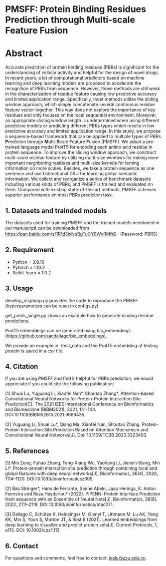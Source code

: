 # PMSFF: Protein Binding Residues Prediction through Multi-scale Feature Fusion


# Abstract
Accurate prediction of protein binding residues (PBRs) is significant for the understanding of cellular activity and helpful for the design of novel drugs. In recent years, a lot of computational predictors based on machine learning and deep learning models are proposed to accelerate the recognition of PBRs from sequence. However, those methods are still weak in the characterization of residue feature causing low predictive accuracy and limited application range. Specifically, most methods utilize the sliding window approach, which simply concatenate several continuous residue feature vector together. This way does not explore the importance of key residues and only focuses on the local sequential environment. Moreover, an appropriate sliding window length is undetermined when using different predictive models or predicting different PBRs types which results in low predictive accuracy and limited application range. In this study, we propose a sequence-based framework that can be applied to multiple types of PBRs **P**rediciton through **M**ulti-**S**cale **F**eature **F**usion (PMSFF). We adopt a pre-trained language model ProtT5 for encoding each amino acid residue in protein sequence. To improve the sliding window approach, we construct multi-scale residue feature by utilizing multi-size windows for mining more important nerghboring residues and multi-size kernels for lerning information on more scales. Besides, we take a protein sequence as one sentence and use bidirectional GRU for learning global semantic information. We collect and reorganize a series of benchmark datasets including various kinds of PBRs, and PMSFF is trained and evaluated on them. Compared with existing state-of-the-art methods, PMSFF achieves superior performance on most PBRs prediction task.


## 1. Datasets and trainded models
The datasets used for training PMSFF and the trained models mentioned in our manuscrpit can be downloaded from https://pan.baidu.com/s/1R1d3ixNpBgTuCY0WvRMftQ （Password: PBRS）

## 2. Requirement
* Python = 3.9.10  
* Pytorch = 1.10.2  
* Scikit-learn = 1.0.2

## 3. Usage
develop_mspbrsp.py provides the code to reproduce the PMSFF (hyperparameters can be reset in configs.py).

get_preds_single.py shows an example how to generate binding residue predictions.

ProtT5 embeddings can be generated using bio_embeddings (https://github.com/sacdallago/bio_embeddings).

We provide an example in ./test_data and the ProtT5 embedding of testing protein is saved in a csv file.

## 4. Citation
If you are using PMSFF and find it helpful for PBRs prediction, we would appreciate if you could cite the following publication:

[1] Shuai Lu, Yuguang Li, Xiaofei Nan*, Shoutao Zhang*. Attention-based Convolutional Neural Networks for Protein-Protein Interaction Site Prediction[C]. The 2021 IEEE International Conference on Bioinformatics and Biomedicine (BIBM2021), 2021, 141-144. DOI:10.1109/BIBM52615.2021.9669435.

[2] Yuguang Li, Shuai Lu*, Qiang Ma, Xiaofei Nan, Shoutao Zhang. Protein-Protein Interaction Site Prediction Based on Attention Mechanism and Convolutional Neural Networks[J]. Doi: 10.1109/TCBB.2023.3323493.


## 5. References
[1] Min Zeng, Fuhao Zhang, Fang-Xiang Wu, Yaohang Li, Jianxin Wang, Min Li*. Protein-protein interaction site prediction through combining local and global features with deep neural networks[J]. Bioinformatics, 36(4), 2020, 1114–1120. DOI:10.1093/bioinformaticsz699.  

[2] Bas Stringer*, Hans de Ferrante, Sanne Abeln, Jaap Heringa, K. Anton Feenstra and Reza Haydarlou* (2022). PIPENN: Protein Interface Prediction from sequence with an Ensemble of Neural Nets[J]. Bioinformatics, 38(8), 2022, 2111–2118. DOI:10.1093/bioinformatics/btac071.

[3] Dallago C, Schütze K, Heinzinger M, Olenyi T, Littmann M, Lu AX, Yang KK, Min S, Yoon S, Morton JT, & Rost B (2021). Learned embeddings from deep learning to visualize and predict protein sets[J]. Current Protocols, 1, e113. DOI: 10.1002/cpz1.113

## 6. Contact
For questions and comments, feel free to contact: ieslu@zzu.edu.cn.


